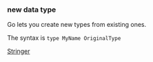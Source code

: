 ### new data type
Go lets you create new types from existing ones.

The syntax is `type MyName OriginalType`

[Stringer](https://pkg.go.dev/fmt#Stringer)